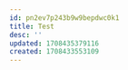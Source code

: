 ```yaml
---
id: pn2ev7p243b9w9bepdwc0k1
title: Test
desc: ''
updated: 1708435379116
created: 1708433553109
---
```

